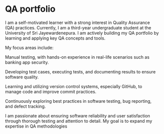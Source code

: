 # QA portfolio
I am a self-motivated learner with a strong interest in Quality Assurance (QA) practices. Currently, I am a third-year undergraduate student at the University of Sri Jayewardenepura. I am actively building my QA portfolio by learning and applying key QA concepts and tools.

My focus areas include:

Manual testing, with hands-on experience in real-life scenarios such as banking app security.

Developing test cases, executing tests, and documenting results to ensure software quality.

Learning and utilizing version control systems, especially GitHub, to manage code and improve commit practices.

Continuously exploring best practices in software testing, bug reporting, and defect tracking.

I am passionate about ensuring software reliability and user satisfaction through thorough testing and attention to detail. My goal is to expand my expertise in QA methodologies

 
